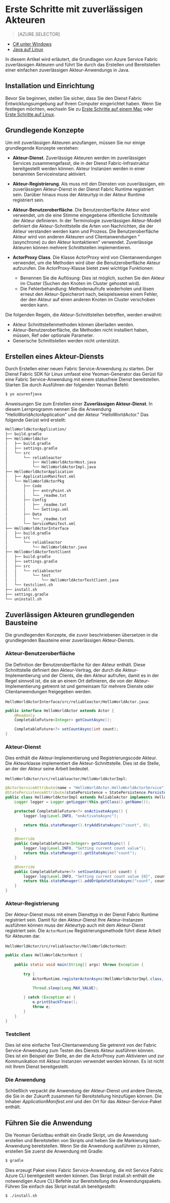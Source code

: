 <properties
   pageTitle="Erste Schritte mit Service Fabric zuverlässigen Akteuren | Microsoft Azure"
   description="Dieses Lernprogramm führt Sie durch die Schritte zum Erstellen, Debuggen und Bereitstellen eines einfachen Akteur-basierten-Diensts mithilfe der Dienst Fabric zuverlässigen Akteuren dar."
   services="service-fabric"
   documentationCenter=".net"
   authors="vturecek"
   manager="timlt"
   editor=""/>

<tags
   ms.service="service-fabric"
   ms.devlang="java"
   ms.topic="article"
   ms.tgt_pltfrm="NA"
   ms.workload="NA"
   ms.date="09/25/2016"
   ms.author="vturecek"/>

# <a name="getting-started-with-reliable-actors"></a>Erste Schritte mit zuverlässigen Akteuren

> [AZURE.SELECTOR]
- [C# unter Windows](service-fabric-reliable-actors-get-started.md)
- [Java auf Linux](service-fabric-reliable-actors-get-started-java.md)

In diesem Artikel wird erläutert, die Grundlagen von Azure Service Fabric zuverlässigen Akteuren und führt Sie durch das Erstellen und Bereitstellen einer einfachen zuverlässigen Akteur-Anwendungs in Java.

## <a name="installation-and-setup"></a>Installation und Einrichtung
Bevor Sie beginnen, stellen Sie sicher, dass Sie den Dienst Fabric Entwicklungsumgebung auf Ihrem Computer eingerichtet haben.
Wenn Sie festlegen möchten, wechseln Sie zu [Erste Schritte auf einem Mac](service-fabric-get-started-mac.md) oder [Erste Schritte auf Linux](service-fabric-get-started-linux.md).

## <a name="basic-concepts"></a>Grundlegende Konzepte
Um mit zuverlässigen Akteuren anzufangen, müssen Sie nur einige grundlegende Konzepte verstehen:

 * **Akteur-Dienst**. Zuverlässige Akteuren werden im zuverlässigen Services zusammengefasst, die in der Dienst Fabric-Infrastruktur bereitgestellt werden können. Akteur Instanzen werden in einer benannten Serviceinstanz aktiviert.
 
 * **Akteur-Registrierung**. Als muss mit den Diensten von zuverlässigen, ein zuverlässigen Akteur-Dienst in der Dienst Fabric Runtime registriert sein. Darüber hinaus muss der Akteurtyp in der Akteur Runtime registriert sein.
 
 * **Akteur-Benutzeroberfläche**. Die Benutzeroberfläche Akteur wird verwendet, um die eine Stimme eingegebene öffentliche Schnittstelle der Akteur definieren. In der Terminologie zuverlässigen Akteur-Modell definiert die Akteur-Schnittstelle die Arten von Nachrichten, die der Akteur verstanden werden kann und Prozess. Die Benutzeroberfläche Akteur wird von anderen Akteuren und Clientanwendungen "(asynchrone) zu den Akteur kontaktieren" verwendet. Zuverlässige Akteuren können mehrere Schnittstellen implementieren.
 
 * **ActorProxy Class**. Die Klasse ActorProxy wird von Clientanwendungen verwendet, um die Methoden wird über die Benutzeroberfläche Akteur aufzurufen. Die ActorProxy-Klasse bietet zwei wichtige Funktionen:
    * Benennen Sie die Auflösung: Dies ist möglich, suchen Sie den Akteur im Cluster (Suchen den Knoten im Cluster gehostet wird).
    * Die Fehlerbehandlung: Methodenaufrufe wiederholen und lösen erneut den Akteur-Speicherort nach, beispielsweise einem Fehler, der den Akteur auf einen anderen Knoten im Cluster verschoben werden kann.

Die folgenden Regeln, die Akteur-Schnittstellen betreffen, werden erwähnt:

- Akteur Schnittstellenmethoden können überladen werden.
- Akteur-Benutzeroberfläche, die Methoden nicht installiert haben, müssen, Ref oder optionale Parameter.
- Generische Schnittstellen werden nicht unterstützt.

## <a name="create-an-actor-service"></a>Erstellen eines Akteur-Diensts
Durch Erstellen einer neuen Fabric Service-Anwendung zu starten. Der Dienst Fabric SDK für Linux umfasst eine Yeoman-Generator das Gerüst für eine Fabric Service-Anwendung mit einem statusfreie Dienst bereitstellen. Starten Sie durch Ausführen der folgenden Yeoman Befehl:

```bash
$ yo azuresfjava
```

Anweisungen Sie zum Erstellen einer **Zuverlässigen Akteur-Dienst**. In diesem Lernprogramm nennen Sie die Anwendung "HelloWorldActorApplication" und der Akteur "HelloWorldActor." Das folgende Gerüst wird erstellt:

```bash
HelloWorldActorApplication/
├── build.gradle
├── HelloWorldActor
│   ├── build.gradle
│   ├── settings.gradle
│   └── src
│       └── reliableactor
│           ├── HelloWorldActorHost.java
│           └── HelloWorldActorImpl.java
├── HelloWorldActorApplication
│   ├── ApplicationManifest.xml
│   └── HelloWorldActorPkg
│       ├── Code
│       │   ├── entryPoint.sh
│       │   └── _readme.txt
│       ├── Config
│       │   ├── _readme.txt
│       │   └── Settings.xml
│       ├── Data
│       │   └── _readme.txt
│       └── ServiceManifest.xml
├── HelloWorldActorInterface
│   ├── build.gradle
│   └── src
│       └── reliableactor
│           └── HelloWorldActor.java
├── HelloWorldActorTestClient
│   ├── build.gradle
│   ├── settings.gradle
│   ├── src
│   │   └── reliableactor
│   │       └── test
│   │           └── HelloWorldActorTestClient.java
│   └── testclient.sh
├── install.sh
├── settings.gradle
└── uninstall.sh
```

## <a name="reliable-actors-basic-building-blocks"></a>Zuverlässigen Akteuren grundlegenden Bausteine

Die grundlegenden Konzepte, die zuvor beschriebenen übersetzen in die grundlegenden Bausteine einer zuverlässigen Akteur-Diensts.

### <a name="actor-interface"></a>Akteur-Benutzeroberfläche

Die Definition der Benutzeroberfläche für den Akteur enthält. Diese Schnittstelle definiert den Akteur-Vertrag, der durch die Akteur-Implementierung und der Clients, die den Akteur aufrufen, damit es in der Regel sinnvoll ist, die sie an einem Ort definieren, die von der Akteur-Implementierung getrennt ist und gemeinsam für mehrere Dienste oder Clientanwendungen freigegeben werden.

`HelloWorldActorInterface/src/reliableactor/HelloWorldActor.java`:

```java
public interface HelloWorldActor extends Actor {
    @Readonly   
    CompletableFuture<Integer> getCountAsync();

    CompletableFuture<?> setCountAsync(int count);
}
```

### <a name="actor-service"></a>Akteur-Dienst 
Dies enthält die Akteur-Implementierung und Registrierungscode Akteur. Die Akteurklasse implementiert die Akteur-Schnittstelle. Dies ist die Stelle, an der der Akteur seine Arbeit bedeutet.

`HelloWorldActor/src/reliableactor/HelloWorldActorImpl`:

```java
@ActorServiceAttribute(name = "HelloWorldActor.HelloWorldActorService")
@StatePersistenceAttribute(statePersistence = StatePersistence.Persisted)
public class HelloWorldActorImpl extends ReliableActor implements HelloWorldActor {
    Logger logger = Logger.getLogger(this.getClass().getName());

    protected CompletableFuture<?> onActivateAsync() {
        logger.log(Level.INFO, "onActivateAsync");

        return this.stateManager().tryAddStateAsync("count", 0);
    }

    @Override
    public CompletableFuture<Integer> getCountAsync() {
        logger.log(Level.INFO, "Getting current count value");
        return this.stateManager().getStateAsync("count");
    }

    @Override
    public CompletableFuture<?> setCountAsync(int count) {
        logger.log(Level.INFO, "Setting current count value {0}", count);
        return this.stateManager().addOrUpdateStateAsync("count", count, (key, value) -> count > value ? count : value);
    }
}
```

### <a name="actor-registration"></a>Akteur-Registrierung

Der Akteur-Dienst muss mit einem Diensttyp in der Dienst Fabric Runtime registriert sein. Damit für den Akteur-Dienst Ihre Akteur-Instanzen ausführen können muss der Akteurtyp auch mit dem Akteur-Dienst registriert sein. Die `ActorRuntime` Registrierungsmethode führt diese Arbeit für Akteuren dar.

`HelloWorldActor/src/reliableactor/HelloWorldActorHost`:

```java
public class HelloWorldActorHost {
    
    public static void main(String[] args) throws Exception {
        
        try {
            ActorRuntime.registerActorAsync(HelloWorldActorImpl.class, (context, actorType) -> new ActorServiceImpl(context, actorType, ()-> new HelloWorldActorImpl()), Duration.ofSeconds(10));

            Thread.sleep(Long.MAX_VALUE);
            
        } catch (Exception e) {
            e.printStackTrace();
            throw e;
        }
    }
}
```

### <a name="test-client"></a>Testclient

Dies ist eine einfache Test-Clientanwendung Sie getrennt von der Fabric Service-Anwendung zum Testen des Diensts Akteur ausführen können. Dies ist ein Beispiel der Stelle, an der die ActorProxy zum Aktivieren und zur Kommunikation mit Akteur Instanzen verwendet werden können. Es ist nicht mit Ihrem Dienst bereitgestellt.

### <a name="the-application"></a>Die Anwendung 

Schließlich verpackt die Anwendung der Akteur-Dienst und andere Dienste, die Sie in der Zukunft zusammen für Bereitstellung hinzufügen können. Die Inhaber *ApplicationManifest.xml* und den Ort für das Akteur-Service-Paket enthält.

## <a name="run-the-application"></a>Führen Sie die Anwendung

Die Yeoman Gerüstbau enthält ein Gradle Skript, um die Anwendung erstellen und Bereitstellen von Skripts und heben Sie die Markierung bash-Anwendung bereitstellen. Wenn Sie die Anwendung ausführen zu können, erstellen Sie zuerst die Anwendung mit Gradle:

```bash
$ gradle
```

Dies erzeugt Paket eines Fabric Service-Anwendung, die mit Service Fabric Azure CLI bereitgestellt werden können. Das Skript install.sh enthält die notwendigen Azure CLI Befehle zur Bereitstellung des Anwendungspakets. Führen Sie einfach das Skript install.sh bereitgestellt:

```bask
$ ./install.sh
```
